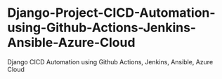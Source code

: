 # Django-Project-CICD-Automation-using-Github-Actions-Jenkins-Ansible-Azure-Cloud
Django CICD Automation using Github Actions, Jenkins, Ansible, Azure Cloud
